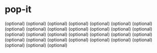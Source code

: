 # pop-it
 (optional) (optional) (optional) (optional) (optional) (optional) (optional) (optional) (optional) (optional) (optional) (optional) (optional) (optional) (optional) (optional) (optional) (optional) (optional) (optional) (optional) (optional) (optional) (optional) (optional) (optional) (optional) (optional) (optional) (optional) (optional)
